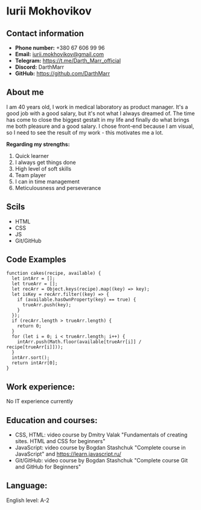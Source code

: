 # Iurii Mokhovikov

## Contact information

- **Phone number:** +380 67 606 99 96
- **Email:** iurii.mokhovikov@gmail.com
- **Telegram:** https://t.me/Darth_Marr_official
- **Discord:** DarthMarr
- **GitHub:** https://github.com/DarthMarr

## About me

I am 40 years old, I work in medical laboratory as product manager. It's a good job with a good salary, but it's not what I always dreamed of. The time has come to close the biggest gestalt in my life and finally do what brings me both pleasure and a good salary.
I chose front-end because I am visual, so I need to see the result of my work - this motivates me a lot.

**Regarding my strengths:**

1. Quick learner
2. I always get things done
3. High level of soft skills
4. Team player
5. I can in time management
6. Meticulousness and perseverance

## Scils

- HTML
- CSS
- JS
- Git/GitHub

## Code Examples

```
function cakes(recipe, available) {
  let intArr = [];
  let trueArr = [];
  let recArr = Object.keys(recipe).map((key) => key);
  let isKey = recArr.filter((key) => {
    if (available.hasOwnProperty(key) == true) {
      trueArr.push(key);
    }
  });
  if (recArr.length > trueArr.length) {
    return 0;
  }
  for (let i = 0; i < trueArr.length; i++) {
    intArr.push(Math.floor(available[trueArr[i]] / recipe[trueArr[i]]));
  }
  intArr.sort();
  return intArr[0];
}
```

## Work experience:

No IT experience currently

## Education and courses:

- CSS, HTML: video course by Dmitry Valak "Fundamentals of creating sites. HTML and CSS for beginners"
- JavaScript: video course by Bogdan Stashchuk "Complete course in JavaScript" and https://learn.javascript.ru/
- Git/GitHub: video course by Bogdan Stashchuk "Complete course Git and GitHub for Beginners"

## Language:

English level: A-2
